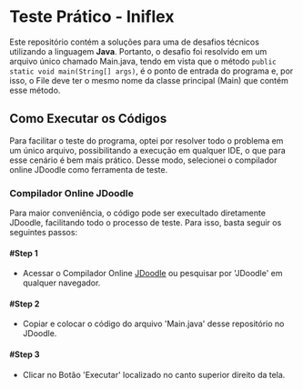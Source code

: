 # Teste Prático - Iniflex

Este repositório contém a soluções para uma de desafios técnicos utilizando a linguagem **Java**. Portanto, o desafio foi resolvido em um arquivo único chamado Main.java, tendo em vista que o método ```public static void main(String[] args)```, é o ponto de entrada do programa e, por isso, o File deve ter o mesmo nome da classe principal (Main) que contém esse método.

## Como Executar os Códigos
Para facilitar o teste do programa, optei por resolver todo o problema em um único arquivo, possibilitando a execução em qualquer IDE, o que para esse cenário é bem mais prático. Desse modo, selecionei o compilador online JDoodle como ferramenta de teste.

### Compilador Online JDoodle
Para maior conveniência, o código pode ser execultado diretamente JDoodle, facilitando todo o processo de teste. Para isso, basta seguir os seguintes passos:

#### #Step 1
- Acessar o Compilador Online [JDoodle](https://www.jdoodle.com/online-java-compiler) ou pesquisar por 'JDoodle' em qualquer navegador.

#### #Step 2
- Copiar e colocar o código do arquivo 'Main.java' desse repositório no JDoodle.

#### #Step 3
- Clicar no Botão 'Executar' localizado no canto superior direito da tela.
